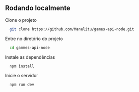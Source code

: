 
## Rodando localmente

Clone o projeto

```bash
  git clone https://github.com/Manelitu/games-api-node.git
```

Entre no diretório do projeto

```bash
  cd gammes-api-node
```

Instale as dependências

```bash
  npm install
```

Inicie o servidor

```bash
  npm run dev
```
